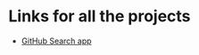 # Links for all the projects
*   [GitHub Search app](https://leamsigc.github.io/Udemyjs/GitHubSearchAPI/)